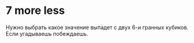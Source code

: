 # 7 more less
 
Нужно выбрать какое значение выпадет с двух 6-и гранных кубиков. Если угадываешь побеждаешь. 

